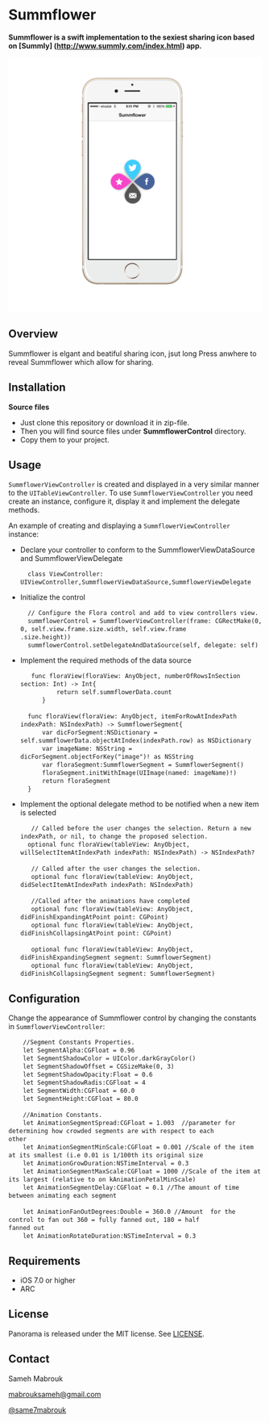 Summflower
=========

**Summflower is a swift implementation to the sexiest sharing icon based on [Summly] (http://www.summly.com/index.html) app.**

<img src="screenshot.png" alt="Screenshot"/>

Overview
-----
Summflower is elgant and beatiful sharing icon, jsut long Press anwhere to reveal Summflower which allow for sharing.

Installation
-----

**Source files**

* Just clone this repository or download it in zip-file.
* Then you will find source files under **SummflowerControl** directory.
* Copy them to your project.

Usage
-----
`SummflowerViewController` is created and displayed in a very similar manner to the `UITableViewController`. To use `SummflowerViewController` you need create an instance, configure it, display it and implement the delegate methods.

An example of creating and displaying a `SummflowerViewController` instance:

- Declare your controller to conform to the SummflowerViewDataSource and SummflowerViewDelegate

        class ViewController: UIViewController,SummflowerViewDataSource,SummflowerViewDelegate	

- Initialize the control

        // Configure the Flora control and add to view controllers view.
        summflowerControl = SummflowerViewController(frame: CGRectMake(0, 0, self.view.frame.size.width, self.view.frame                                                               .size.height))
        summflowerControl.setDelegateAndDataSource(self, delegate: self)

- Implement the required methods of the data source 

         func floraView(floraView: AnyObject, numberOfRowsInSection section: Int) -> Int{
                return self.summflowerData.count
            }
            
        func floraView(floraView: AnyObject, itemForRowAtIndexPath indexPath: NSIndexPath) -> SummflowerSegment{
            var dicForSegment:NSDictionary = self.summflowerData.objectAtIndex(indexPath.row) as NSDictionary
            var imageName: NSString = dicForSegment.objectForKey("image")! as NSString
            var floraSegment:SummflowerSegment = SummflowerSegment()
            floraSegment.initWithImage(UIImage(named: imageName)!)
            return floraSegment
        }

- Implement the optional delegate method to be notified when a new item is selected

         // Called before the user changes the selection. Return a new indexPath, or nil, to change the proposed selection.
        optional func floraView(tableView: AnyObject, willSelectItemAtIndexPath indexPath: NSIndexPath) -> NSIndexPath?
        
         // Called after the user changes the selection.
         optional func floraView(tableView: AnyObject, didSelectItemAtIndexPath indexPath: NSIndexPath)
         
         //Called after the animations have completed
         optional func floraView(tableView: AnyObject, didFinishExpandingAtPoint point: CGPoint)
         optional func floraView(tableView: AnyObject, didFinishCollapsingAtPoint point: CGPoint)
            
         optional func floraView(tableView: AnyObject, didFinishExpandingSegment segment: SummflowerSegment)
         optional func floraView(tableView: AnyObject, didFinishCollapsingSegment segment: SummflowerSegment)
        
  

Configuration
----------

Change the appearance of Summflower control by changing the constants in <code>SummflowerViewController</code>:

        //Segment Constants Properties.
        let SegmentAlpha:CGFloat = 0.96
        let SegmentShadowColor = UIColor.darkGrayColor()
        let SegmentShadowOffset = CGSizeMake(0, 3)
        let SegmentShadowOpacity:Float = 0.6
        let SegmentShadowRadis:CGFloat = 4
        let SegmentWidth:CGFloat = 60.0
        let SegmentHeight:CGFloat = 80.0
        
        //Animation Constants.
        let AnimationSegmentSpread:CGFloat = 1.003  //parameter for determining how crowded segments are with respect to each                                                          other
        let AnimationSegmentMinScale:CGFloat = 0.001 //Scale of the item at its smallest (i.e 0.01 is 1/100th its original size
        let AnimationGrowDuration:NSTimeInterval = 0.3
        let AnimationSegmentMaxScale:CGFloat = 1000 //Scale of the item at its largest (relative to on kAnimationPetalMinScale)
        let AnimationSegmentDelay:CGFloat = 0.1 //The amount of time between animating each segment
        
        let AnimationFanOutDegrees:Double = 360.0 //Amount  for the control to fan out 360 = fully fanned out, 180 = half                                                              fanned out
        let AnimationRotateDuration:NSTimeInterval = 0.3

Requirements
----------
* iOS 7.0 or higher
* ARC

## License
Panorama is released under the MIT license. See
[LICENSE](https://github.com/iSame7/Summflower/blob/master/LICENSE.md).

Contact
----------

Sameh Mabrouk

[mabrouksameh@gmail.com][2]

[@same7mabrouk][3] 

  [2]: mailto:mabrouksameh@gmail.com
  [3]: http://twitter.com/same7mabrouk
